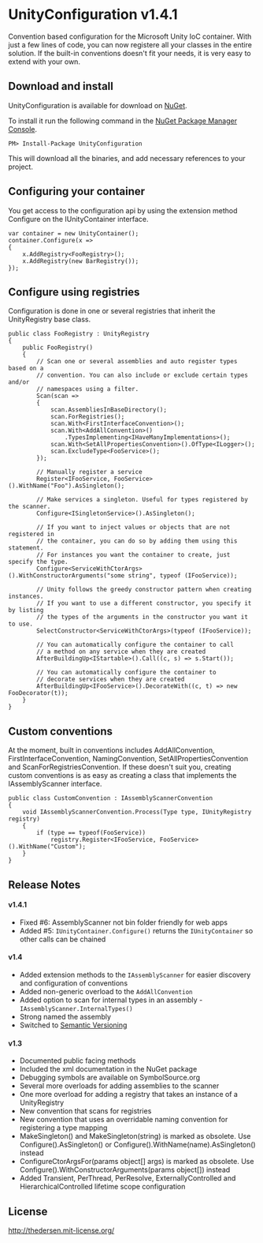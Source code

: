 # UnityConfiguration v1.4.1

Convention based configuration for the Microsoft Unity IoC container. With just a few lines of code, you can now registere all your classes in the entire solution. If the built-in conventions doesn't fit your needs, it is very easy to extend with your own.

## Download and install

UnityConfiguration is available for download on [NuGet](http://nuget.org/packages/UnityConfiguration).

To install it run the following command in the [NuGet Package Manager Console](http://docs.nuget.org/docs/start-here/using-the-package-manager-console).

	PM> Install-Package UnityConfiguration
   
This will download all the binaries, and add necessary references to your project.

## Configuring your container

You get access to the configuration api by using the extension method Configure on the IUnityContainer interface.

	var container = new UnityContainer();
	container.Configure(x =>
	{
		x.AddRegistry<FooRegistry>();
		x.AddRegistry(new BarRegistry());
	});

## Configure using registries

Configuration is done in one or several registries that inherit the UnityRegistry base class.

	public class FooRegistry : UnityRegistry
	{
		public FooRegistry()
		{
			// Scan one or several assemblies and auto register types based on a 
			// convention. You can also include or exclude certain types and/or 
			// namespaces using a filter.
			Scan(scan =>
			{
				scan.AssembliesInBaseDirectory();
				scan.ForRegistries();
				scan.With<FirstInterfaceConvention>();
				scan.With<AddAllConvention>()
					.TypesImplementing<IHaveManyImplementations>();
				scan.With<SetAllPropertiesConvention>().OfType<ILogger>();
				scan.ExcludeType<FooService>();
			});

			// Manually register a service
			Register<IFooService, FooService>().WithName("Foo").AsSingleton();

			// Make services a singleton. Useful for types registered by the scanner.
			Configure<ISingletonService>().AsSingleton();

			// If you want to inject values or objects that are not registered in
			// the container, you can do so by adding them using this statement.
			// For instances you want the container to create, just specify the type.
			Configure<ServiceWithCtorArgs>().WithConstructorArguments("some string", typeof (IFooService));

			// Unity follows the greedy constructor pattern when creating instances.
			// If you want to use a different constructor, you specify it by listing 
			// the types of the arguments in the constructor you want it to use.
			SelectConstructor<ServiceWithCtorArgs>(typeof (IFooService));

			// You can automatically configure the container to call
			// a method on any service when they are created
			AfterBuildingUp<IStartable>().Call((c, s) => s.Start());

			// You can automatically configure the container to 
			// decorate services when they are created
			AfterBuildingUp<IFooService>().DecorateWith((c, t) => new FooDecorator(t));
		}
	}
	
## Custom conventions

At the moment, built in conventions includes AddAllConvention, FirstInterfaceConvention, NamingConvention, SetAllPropertiesConvention and ScanForRegistriesConvention. If these doesn't suit you, creating custom conventions is as easy as creating a class that implements the IAssemblyScanner interface.

	public class CustomConvention : IAssemblyScannerConvention
	{
		void IAssemblyScannerConvention.Process(Type type, IUnityRegistry registry)
		{
			if (type == typeof(FooService))
				registry.Register<IFooService, FooService>().WithName("Custom");
		}
	}
	
## Release Notes

#### v1.4.1
* Fixed #6: AssemblyScanner not bin folder friendly for web apps
* Added #5: `IUnityContainer.Configure()` returns the `IUnityContainer` so other calls can be chained

#### v1.4
* Added extension methods to the `IAssemblyScanner` for easier discovery and configuration of conventions
* Added non-generic overload to the `AddAllConvention`
* Added option to scan for internal types in an assembly - `IAssemblyScanner.InternalTypes()`
* Strong named the assembly
* Switched to [Semantic Versioning](http://semver.org/)

#### v1.3
* Documented public facing methods
* Included the xml documentation in the NuGet package
* Debugging symbols are available on SymbolSource.org
* Several more overloads for adding assemblies to the scanner
* One more overload for adding a registry that takes an instance of a UnityRegistry
* New convention that scans for registries
* New convention that uses an overridable naming convention for registering a type mapping
* MakeSingleton() and MakeSingleton(string) is marked as obsolete. Use Configure().AsSingleton() or Configure().WithName(name).AsSingleton() instead
* ConfigureCtorArgsFor(params object[] args) is marked as obsolete. Use Configure().WithConstructorArguments(params object[]) instead
* Added Transient, PerThread, PerResolve, ExternallyControlled and HierarchicalControlled lifetime scope configuration

## License

http://thedersen.mit-license.org/